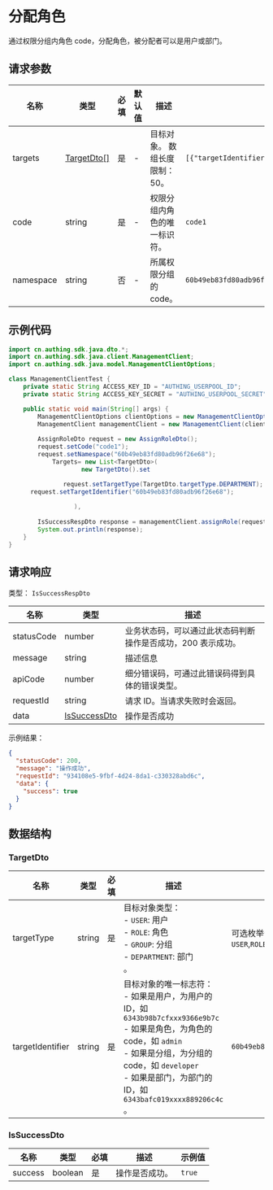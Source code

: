 # 分配角色

<!--
  警告⚠️：
  不要直接修改该文档，
  https://github.com/Authing/authing-docs-factory
  使用该项目进行生成
-->

<LastUpdated />

通过权限分组内角色 code，分配角色，被分配者可以是用户或部门。

## 请求参数

| 名称 | 类型 | 必填 | 默认值 | 描述 | 示例值 |
| ---- | ---- | ---- | ---- | ---- | ---- |
| targets | <a href="#TargetDto">TargetDto[]</a> | 是 | - | 目标对象。 数组长度限制：50。  | `[{"targetIdentifier":"60b49eb83fd80adb96f26e68","targetType":"USER"}]` |
| code | string | 是 | - | 权限分组内角色的唯一标识符。   | `code1` |
| namespace | string | 否 | - | 所属权限分组的 code。   | `60b49eb83fd80adb96f26e68` |


## 示例代码

```java
import cn.authing.sdk.java.dto.*;
import cn.authing.sdk.java.client.ManagementClient;
import cn.authing.sdk.java.model.ManagementClientOptions;

class ManagementClientTest {
    private static String ACCESS_KEY_ID = "AUTHING_USERPOOL_ID";
    private static String ACCESS_KEY_SECRET = "AUTHING_USERPOOL_SECRET";

    public static void main(String[] args) {
        ManagementClientOptions clientOptions = new ManagementClientOptions(ACCESS_KEY_ID, ACCESS_KEY_SECRET);
        ManagementClient managementClient = new ManagementClient(clientOptions);
    
        AssignRoleDto request = new AssignRoleDto();
        request.setCode("code1");
        request.setNamespace("60b49eb83fd80adb96f26e68");
            Targets= new List<TargetDto>(
                    new TargetDto().set

               request.setTargetType(TargetDto.targetType.DEPARTMENT);
      request.setTargetIdentifier("60b49eb83fd80adb96f26e68");
      
                  ),
        
        IsSuccessRespDto response = managementClient.assignRole(request);
        System.out.println(response);
    }
}
```



## 请求响应

类型： `IsSuccessRespDto`

| 名称 | 类型 | 描述 |
| ---- | ---- | ---- |
| statusCode | number | 业务状态码，可以通过此状态码判断操作是否成功，200 表示成功。 |
| message | string | 描述信息 |
| apiCode | number | 细分错误码，可通过此错误码得到具体的错误类型。 |
| requestId | string | 请求 ID。当请求失败时会返回。 |
| data | <a href="#IsSuccessDto">IsSuccessDto</a> | 操作是否成功 |



示例结果：

```json
{
  "statusCode": 200,
  "message": "操作成功",
  "requestId": "934108e5-9fbf-4d24-8da1-c330328abd6c",
  "data": {
    "success": true
  }
}
```

## 数据结构


### <a id="TargetDto"></a> TargetDto

| 名称 | 类型 | 必填 | 描述 | 示例值 |
| ---- |  ---- | ---- | ---- | ---- |
| targetType | string | 是 | 目标对象类型：<br>- `USER`: 用户<br>- `ROLE`: 角色<br>- `GROUP`: 分组<br>- `DEPARTMENT`: 部门<br>    。  | 可选枚举值：`USER`,`ROLE`,`GROUP`,`DEPARTMENT` |
| targetIdentifier | string | 是 | 目标对象的唯一标志符：<br>- 如果是用户，为用户的 ID，如 `6343b98b7cfxxx9366e9b7c`<br>- 如果是角色，为角色的 code，如 `admin`<br>- 如果是分组，为分组的 code，如 `developer`<br>- 如果是部门，为部门的 ID，如 `6343bafc019xxxx889206c4c`<br>        。  |  `60b49eb83fd80adb96f26e68` |


### <a id="IsSuccessDto"></a> IsSuccessDto

| 名称 | 类型 | 必填 | 描述 | 示例值 |
| ---- |  ---- | ---- | ---- | ---- |
| success | boolean | 是 | 操作是否成功。  |  `true` |


